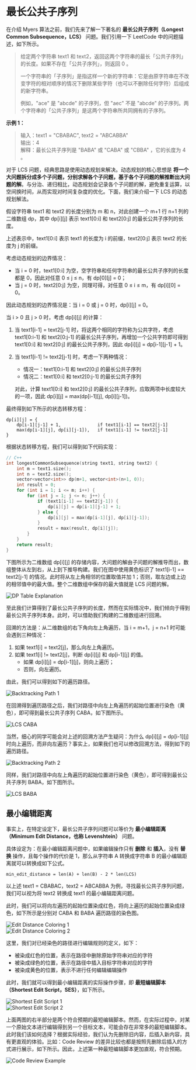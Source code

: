 # 最长公共子序列

在介绍 Myers 算法之前，我们先来了解一下著名的 **最长公共子序列（Longest Common Subsequence，LCS）** 问题。我们引用一下 LeetCode 中的问题描述，如下所示。

> 给定两个字符串 text1 和 text2，返回这两个字符串的最长「公共子序列」的长度。如果不存在「公共子序列」，则返回 0 。
> 
> 一个字符串的「子序列」是指这样一个新的字符串：它是由原字符串在不改变字符的相对顺序的情况下删除某些字符（也可以不删除任何字符）后组成的新字符串。
> 
> 例如，\"ace\" 是 \"abcde\" 的子序列，但 \"aec\" 不是 \"abcde\" 的子序列。两个字符串的「公共子序列」是这两个字符串所共同拥有的子序列。

**示例 1：**

> 输入：text1 = \"CBABAC\", text2 = \"ABCABBA\"  
> 输出：4  
> 解释：最长公共子序列是 \"BABA\" 或 \"CABA\" 或 \"CBBA\" ，它的长度为 4 。

对于 LCS 问题，经典思路是使用动态规划来解决。动态规划的核心思想是 **将一个大问题拆分成多个子问题，分别求解各个子问题，基于各个子问题的解推断出大问题的解**。与分治、递归相比，动态规划会记录各个子问题的解，避免重复运算，以空间换时间，从而实现对时间复杂度的优化。下面，我们来介绍一下 LCS 的动态规划解法。

假设字符串 text1 和 text2 的长度分别为 m 和 n，对此创建一个 m+1 行 n+1 列的二维数组 dp，其中 dp[i][j] 表示 text1[0:i] 和 text2[0:j] 的最长公共子序列的长度。

上述表示中，text1[0:i] 表示 text1 的长度为 i 的前缀，text2[0:j] 表示 text2 的长度为 j 的前缀。

考虑动态规划的边界情况：

- 当 i = 0 时，text1[0:i] 为空，空字符串和任何字符串的最长公共子序列的长度都是 0，因此对任意 0 ≤ j ≤ n，有 dp[0][j] = 0；
- 当 j = 0 时，text2[0:j] 为空，同理可得，对任意 0 ≤ i ≤ m，有 dp[i][0] = 0。

因此动态规划的边界情况是：当 i = 0 或 j = 0 时，dp[i][j] = 0。

当 i > 0 且 j > 0 时，考虑 dp[i][j] 的计算：

1. 当 text1[i-1] = text2[j-1] 时，将这两个相同的字符称为公共字符，考虑 text1[0:i-1] 和 text2[0:j-1] 的最长公共子序列，再增加一个公共字符即可得到 text1[0:i] 和 text2[0:j] 的最长公共子序列，因此 dp[i][j] = dp[i-1][j-1] + 1。
2. 当 text1[i-1] != text2[j-1] 时，考虑一下两种情况：
   - 情况一：text1[0:i-1] 和 text2[0:j] 的最长公共子序列
   - 情况二：text1[0:i] 和 text2[0:j-1] 的最长公共子序列
   
   对此，计算 text1[0:i] 和 text2[0:j] 的最长公共子序列，应取两项中长度较大的一项，因此 dp[i][j] = max(dp[i-1][j], dp[i][j-1])。

最终得到如下所示的状态转移方程：

```
dp[i][j] = {
    dp[i-1][j-1] + 1,              if text1[i-1] == text2[j-1]
    max(dp[i-1][j], dp[i][j-1]),   if text1[i-1] != text2[j-1]
}
```

根据状态转移方程，我们可以得到如下代码实现：

```cpp
// C++
int longestCommonSubsequence(string text1, string text2) {
    int m = text1.size();
    int n = text2.size();
    vector<vector<int>> dp(m+1, vector<int>(n+1, 0));
    int result = 0;
    for (int i = 1; i <= m; i++) {
        for (int j = 1; j <= n; j++) {
            if (text1[i-1] == text2[j-1]) {
                dp[i][j] = dp[i-1][j-1] + 1;
            } else {
                dp[i][j] = max(dp[i-1][j], dp[i][j-1]);
            }
            result = max(result, dp[i][j]);
        }
    }
    return result;
}
```

下图所示为二维数组 dp[i][j] 的存储内容，大问题的解由子问题的解推导而出，数组整体从左到右，从上到下推导构建。我们在图中使用黄色标识了 text1[i-1] == text2[j-1] 的情况。此时将从左上角相邻的位置取值并加 1；否则，取左边或上边的相邻值中的最大值。整个二维数组中保存的最大值就是 LCS 问题的解。

![DP Table Explanation](image-url-1)

至此我们计算得到了最长公共子序列的长度，然而在实际情况中，我们倾向于得到最长公共子序列本身。此时，可以借助我们构建的二维数组进行回溯。

回溯的方法是：从二维数组的右下角向左上角遍历，当 i = m+1，j = n+1 时可能会遇到三种情况：

1. 如果 text1[i] = text2[j]，那么向左上角遍历。
2. 如果 text1[i] != text2[j]，判断 dp[i][j] 和 dp[i-1][j] 的值。
   - 如果 dp[i][j] = dp[i-1][j]，则向上遍历；
   - 否则，向左遍历。

由此，我们可以得到如下的遍历路径。

![Backtracking Path 1](image-url-2)

在回溯得到遍历路径之后，我们对路径中向左上角遍历的起始位置进行染色（黄色），即可得到最长公共子序列 CABA，如下图所示。

![LCS CABA](image-url-3)

当然，细心的同学可能会对上述的回溯方法产生疑问：为什么 dp[i][j] = dp[i-1][j] 时向上遍历，而非向左遍历？事实上，如果我们也可以修改回溯方法，得到如下的遍历路径。

![Backtracking Path 2](image-url-4)

同样，我们对路径中向左上角遍历的起始位置进行染色（黄色），即可得到最长公共子序列 BABA，如下图所示。

![LCS BABA](image-url-5)

## 最小编辑距离

事实上，在特定设定下，最长公共子序列问题可以等价为 **最小编辑距离（Minimum Edit Distance，也称 Levenshtein）** 问题。

具体设定为：在最小编辑距离问题中，如果编辑操作只有 **删除** 和 **插入**，没有 **替换** 操作，且每个操作的代价是 1，那么从字符串 A 转换成字符串 B 的最小编辑距离就可以转换成如下公式。

```
min_edit_distance = len(A) + len(B) - 2 * len(LCS)
```

以上述 text1 = CBABAC，text2 = ABCABBA 为例，寻找最长公共子序列问题，我们可以视为将 text2 转换成 text1 的最小编辑距离问题。

此时，我们可以将向左遍历的起始位置染成红色，将向上遍历的起始位置染成绿色，如下所示是分别对 CABA 和 BABA 遍历路径的染色图。

![Edit Distance Coloring 1](image-url-6)  
![Edit Distance Coloring 2](image-url-7)

这里，我们对已经染色的路径进行编辑规则的定义，如下：

- 被染成红色的位置，表示在路径中删除原始字符串对应的字符
- 被染成绿色的位置，表示在路径中插入目标字符串对应的字符
- 被染成黄色的位置，表示不进行任何编辑编辑操作

此时，我们就可以得到最小编辑距离的实际操作步骤，即 **最短编辑脚本（Shortest Edit Script，SES）**，如下所示。

![Shortest Edit Script 1](image-url-8)  
![Shortest Edit Script 2](image-url-9)

上面两图的右半部分是两个符合预期的最短编辑脚本。然而，在实际过程中，对某一个原始文本进行编辑得到另一个目标文本，可能会存在非常多的最短编辑脚本。此时我们该如何选择？根据实际经验，我们认为先删除旧内容，后插入新内容，具有更直观的体验。比如：Code Review 的差异比较也都是按照先删除后插入的方式进行展示，如下所示。因此，上述第一种最短编辑脚本更加直观，符合预期。

![Code Review Example](image-url-10)

                    